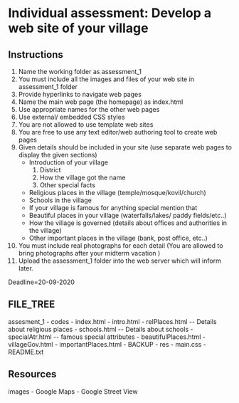 # Individual assessment: Develop a web site of your village


## Instructions

1.	Name the working folder as assessment_1
2.	You must include all the images and files of your web site in assessment_1 folder
3.	Provide hyperlinks to navigate web pages
4.	Name the main web page (the homepage) as index.html
5.	Use appropriate names for the other web pages 
6.	Use external/ embedded CSS styles 
7.	You are not allowed to use template web sites
8.	You are free to use any text editor/web authoring tool to create web pages
9.	Given details should be included in your site (use separate web pages to display the given sections)
	*	Introduction of your village
		1.	District
		2.	How the village got the name
		3. Other special facts 
	*	Religious places in the village (temple/mosque/kovil/church)
	*	Schools in the village
	*	If your village is famous for anything special mention that
	*	Beautiful places in your village (waterfalls/lakes/ paddy fields/etc..)
	*	How the village is governed (details about offices and authorities in the village)
	*	Other important places in the village (bank, post office, etc..)
10.	You must include real photographs for each detail (You are allowed to bring photographs after your midterm vacation )
11.	Upload the assessment_1 folder into the web server which will inform later.

Deadline=20-09-2020 


## FILE_TREE

assesment_1	-	codes	-	index.html
				-	intro.html
				-	relPlaces.html -- Details about religious places
				-	schools.html -- Details about schools
				-	specialAtr.html -- famous special attributes
				-	beautifulPlaces.html
				-	villageGov.html
				-	importantPlaces.html
				-	BACKUP
		-	res 	-	main.css
		-	README.txt

## Resources

images	-	Google Maps
	-	Google Street View
